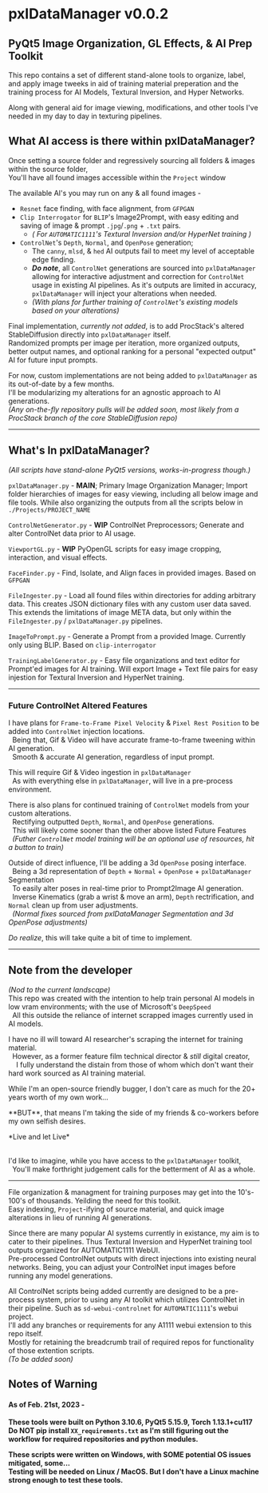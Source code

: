 # pxlDataManager v0.0.2
## PyQt5 Image Organization, GL Effects, & AI Prep Toolkit

This repo contains a set of different stand-alone tools to organize, label, and apply image tweeks in aid of training material preperation and the training process for AI Models, Textural Inversion, and Hyper Networks.

Along with general aid for image viewing, modifications, and other tools I've needed in my day to day in texturing pipelines.


## What AI access is there within pxlDataManager?
Once setting a source folder and regressively sourcing all folders & images within the source folder,
<br>You'll have all found images accessible within the `Project` window

The available AI's you may run on any & all found images -
 - `Resnet` face finding, with face alignment, from `GFPGAN`
 - `Clip Interrogator` for `BLIP`'s Image2Prompt, with easy editing and saving of image & prompt `.jpg`/`.png` + `.txt` pairs.
   - *( For `AUTOMATIC1111`'s Textural Inversion and/or HyperNet training )*
 - `ControlNet`'s `Depth`, `Normal`, and `OpenPose` generation;
   - The `canny`, `mlsd`, & `hed` AI outputs fail to meet my level of acceptable edge finding.
   - ***Do note***, all `ControlNet` generations are sourced into `pxlDataManager` allowing for interactive adjustment and correction for `ControlNet` usage in existing AI pipelines.  As it's outputs are limited in accuracy, `pxlDataManager` will inject your alterations when needed.
   - *(With plans for further training of `ControlNet`'s existing models based on your alterations)*

Final implementation, *currently not added*, is to add ProcStack's altered StableDiffusion directly into `pxlDataManager` itself.
<br>Randomized prompts per image per iteration, more organized outputs, better output names, and optional ranking for a personal "expected output" AI for future input prompts.

For now, custom implementations are not being added to `pxlDataManager` as its out-of-date by a few months.
<br>I'll be modularizing my alterations for an agnostic approach to AI generations.
<br>*(Any on-the-fly repository pulls will be added soon, most likely from a ProcStack branch of the core StableDiffusion repo)*

<hr>

## What's In pxlDataManager?
*(All scripts have stand-alone PyQt5 versions, works-in-progress though.)*

`pxlDataManager.py` - **MAIN**; Primary Image Organization Manager; Import folder hierarchies of images for easy viewing, including all below image and file tools. While also organizing the outputs from all the scripts below in `./Projects/PROJECT_NAME`

`ControlNetGenerator.py` - **WIP** ControlNet Preprocessors; Generate and alter ControlNet data prior to AI usage.

`ViewportGL.py` - **WIP** PyOpenGL scripts for easy image cropping, interaction, and visual effects.  

`FaceFinder.py` - Find, Isolate, and Align faces in provided images. Based on `GFPGAN`

`FileIngester.py` - Load all found files within directories for adding arbitrary data.  This creates JSON dictionary files with any custom user data saved.  This extends the limitations of image META data, but only within the `FileIngester.py` / `pxlDataManager.py` pipelines.

`ImageToPrompt.py` - Generate a Prompt from a provided Image. Currently only using BLIP.  Based on `clip-interrogator`

`TrainingLabelGenerator.py` - Easy file organizations and text editor for Prompt'ed images for AI training.  Will export Image + Text file pairs for easy injestion for Textural Inversion and HyperNet training.

<hr>

### Future ControlNet Altered Features
I have plans for `Frame-to-Frame Pixel Velocity` & `Pixel Rest Position` to be added into `ControlNet` injection locations.
<br>&nbsp;&nbsp;Being that, Gif & Video will have accurate frame-to-frame tweening within AI generation.
<br>&nbsp;&nbsp;Smooth & accurate AI generation, regardless of input prompt.

This will require Gif & Video ingestion in `pxlDataManager`
<br>&nbsp;&nbsp;As with everything else in `pxlDataManager`, will live in a pre-process environment.


There is also plans for continued training of `ControlNet` models from your custom alterations.
<br>&nbsp;&nbsp;Rectifying outputted `Depth`, `Normal`, and `OpenPose` generations.
<br>&nbsp;&nbsp;This will likely come sooner than the other above listed Future Features
<br>&nbsp;&nbsp;*(Futher `ControlNet` model training will be an optional use of resources, hit a button to train)*

Outside of direct influence, I'll be adding a 3d `OpenPose` posing interface.
<br>&nbsp;&nbsp;Being a 3d representation of `Depth` + `Normal` + `OpenPose` + `pxlDataManager` Segmentation
<br>&nbsp;&nbsp;To easily alter poses in real-time prior to Prompt2Image AI generation.
<br>&nbsp;&nbsp;Inverse Kinematics (grab a wrist & move an arm), `Depth` rectrification, and `Normal` clean up from user adjustments.
<br>&nbsp;&nbsp;*(Normal fixes sourced from pxlDataManager Segmentation and 3d OpenPose adjustments)*

*Do realize*, this will take quite a bit of time to implement. 

<hr>

## Note from the developer
*(Nod to the current landscape)*
<br>This repo was created with the intention to help train personal AI models in low vram environments; with the use of Microsoft's `DeepSpeed`
<br>&nbsp;&nbsp;All this outside the reliance of internet scrapped images currently used in AI models.

I have no ill will toward AI researcher's scraping the internet for training material.
<br>&nbsp;&nbsp;However, as a former feature film technical director & *still* digital creator,
<br>&nbsp;&nbsp;&nbsp;&nbsp;I fully understand the distain from those of whom which don't want their hard work sourced as AI training material.
<p>While I'm an open-source friendly bugger, I don't care as much for the 20+ years worth of my own work...</p>
<p>**BUT**, that means I'm taking the side of my friends & co-workers before my own selfish desires.</p>
<p>*Live and let Live*</p>

<br>I'd like to imagine, while you have access to the `pxlDataManager` toolkit,
<br>&nbsp;&nbsp;You'll make forthright judgement calls for the betterment of AI as a whole.

<hr>

File organization & managment for training purposes may get into the 10's-100's of thousands.  Yeilding the need for this toolkit.
<br> Easy indexing, `Project`-ifying of source material, and quick image alterations in lieu of running AI generations.

Since there are many popular AI systems currently in existance, my aim is to cater to their pipelines.  Thus Textural Inversion and HyperNet training tool outputs organized for AUTOMATIC1111 WebUI.
<br>Pre-processed ControlNet outputs with direct injections into existing neural networks.  Being, you can adjust your ControlNet input images before running any model generations.

All ControlNet scripts being added currently are designed to be a pre-process system, prior to using any AI toolkit which utilizes ControlNet in their pipeline.  Such as `sd-webui-controlnet` for `AUTOMATIC1111`'s webui project.
<br>I'll add any branches or requirements for any A1111 webui extension to this repo itself.
<br>Mostly for retaining the breadcrumb trail of required repos for functionality of those extention scripts.
<br>*(To be added soon)*


## Notes of Warning
#### As of Feb. 21st, 2023 -
**These tools were built on Python 3.10.6, PyQt5 5.15.9, Torch 1.13.1+cu117**
<br>**Do NOT pip install `XX_requirements.txt` as I'm still figuring out the workflow for required repositories and python modules.**

**These scripts were written on Windows, with SOME potential OS issues mitigated, some...**
<br>**Testing will be needed on Linux / MacOS.  But I don't have a Linux machine strong enough to test these tools.**
